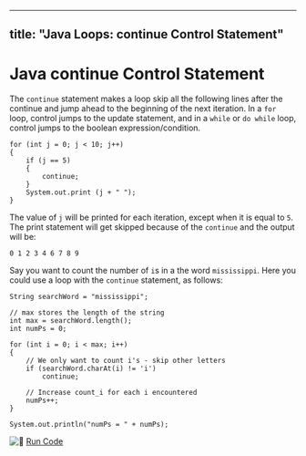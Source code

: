 
---
title: "Java Loops: continue Control Statement"
---

# Java continue Control Statement

The `continue` statement makes a loop skip all the following lines after the continue and jump ahead to the beginning of the next iteration. In a `for` loop, control jumps to the update statement, and in a `while` or `do while` loop, control jumps to the boolean expression/condition.

    for (int j = 0; j < 10; j++)
    {
        if (j == 5)
        {
            continue;
        }
        System.out.print (j + " ");
    }

The value of `j` will be printed for each iteration, except when it is equal to `5`. The print statement will get skipped because of the `continue` and the output will be:

    0 1 2 3 4 6 7 8 9

Say you want to count the number of `i`s in a the word `mississippi`. Here you could use a loop with the `continue` statement, as follows:

    String searchWord = "mississippi";

    // max stores the length of the string
    int max = searchWord.length();
    int numPs = 0;

    for (int i = 0; i < max; i++)
    {
        // We only want to count i's - skip other letters
        if (searchWord.charAt(i) != 'i')
            continue;

        // Increase count_i for each i encountered
        numPs++;
    }

    System.out.println("numPs = " + numPs);

![:rocket:](//forum.freecodecamp.com/images/emoji/emoji_one/rocket.png?v=2 ":rocket:") [Run Code](https://repl.it/CJZH/0)
